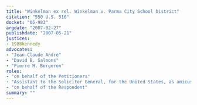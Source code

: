 ```yaml
---
title: "Winkelman ex rel. Winkelman v. Parma City School District"
citation: "550 U.S. 516"
docket: "05-983"
argdate: "2007-02-27"
publishdate: "2007-05-21"
justices:
- 1988kennedy
advocates:
- "Jean-Claude Andre"
- "David B. Salmons"
- "Pierre H. Bergeron"
roles:
- "on behalf of the Petitioners"
- "Assistant to the Solicitor General, for the United States, as amicus curiae, supporting the Petitioners"
- "on behalf of the Respondent"
summary: ""
---
```


